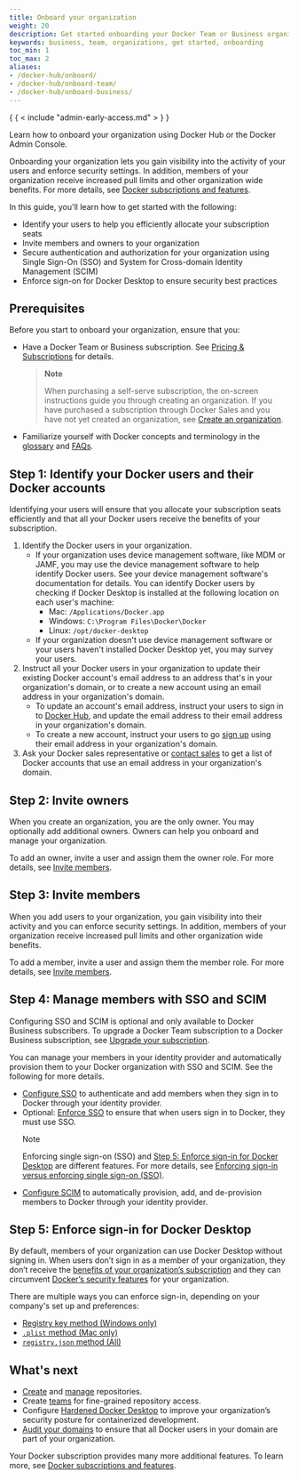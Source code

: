 ```yaml
---
title: Onboard your organization
weight: 20
description: Get started onboarding your Docker Team or Business organization.
keywords: business, team, organizations, get started, onboarding
toc_min: 1
toc_max: 2
aliases:
- /docker-hub/onboard/
- /docker-hub/onboard-team/
- /docker-hub/onboard-business/
---
```


{ { < include "admin-early-access.md" > } }

Learn how to onboard your organization using Docker Hub or the Docker Admin Console.

Onboarding your organization lets you gain visibility into the activity of your users and enforce security settings. In addition, members of your organization receive increased pull limits and other organization wide benefits. For more details, see [Docker subscriptions and features](../../subscription/core-subscription/details.md).

In this guide, you'll learn how to get started with the following:

- Identify your users to help you efficiently allocate your subscription seats
- Invite members and owners to your organization
- Secure authentication and authorization for your organization using Single Sign-On (SSO) and System for Cross-domain Identity Management (SCIM)
- Enforce sign-on for Docker Desktop to ensure security best practices

## Prerequisites

Before you start to onboard your organization, ensure that you:
- Have a Docker Team or Business subscription. See [Pricing & Subscriptions](https://www.docker.com/pricing/) for details.

  > **Note**
  >
  > When purchasing a self-serve subscription, the on-screen instructions guide you through creating an organization. If you have purchased a subscription through Docker Sales and you have not yet created an organization, see [Create an organization](orgs.md).

- Familiarize yourself with Docker concepts and terminology in the [glossary](../../../reference/glossary.md) and [FAQs](../faqs/general-faqs.md).

## Step 1: Identify your Docker users and their Docker accounts

Identifying your users will ensure that you allocate your subscription seats efficiently and that all your Docker users receive the benefits of your subscription.

1. Identify the Docker users in your organization.
   - If your organization uses device management software, like MDM or JAMF, you may use the device management software to help identify Docker users. See your device management software's documentation for details. You can identify Docker users by checking if Docker Desktop is installed at the following location on each user's machine:
      - Mac: `/Applications/Docker.app`
      - Windows: `C:\Program Files\Docker\Docker`
      - Linux: `/opt/docker-desktop`
   - If your organization doesn't use device management software or your users haven't installed Docker Desktop yet, you may survey your users.
2. Instruct all your Docker users in your organization to update their existing Docker account's email address to an address that's in your organization's domain, or to create a new account using an email address in your organization's domain.
   - To update an account's email address, instruct your users to sign in to [Docker Hub](https://hub.docker.com), and update the email address to their email address in your organization's domain.
   - To create a new account, instruct your users to go [sign up](https://hub.docker.com/signup) using their email address in your organization's domain.
3. Ask your Docker sales representative or [contact sales](https://www.docker.com/pricing/contact-sales/) to get a list of Docker accounts that use an email address in your organization's domain.

## Step 2: Invite owners

When you create an organization, you are the only owner. You may optionally add additional owners. Owners can help you onboard and manage your organization.

To add an owner, invite a user and assign them the owner role. For more details, see [Invite members](members.md).

## Step 3: Invite members

When you add users to your organization, you gain visibility into their activity and you can enforce security settings. In addition, members of your organization receive increased pull limits and other organization wide benefits.

To add a member, invite a user and assign them the member role. For more details, see [Invite members](members.md).

## Step 4: Manage members with SSO and SCIM

Configuring SSO and SCIM is optional and only available to Docker Business subscribers. To upgrade a Docker Team subscription to a Docker Business subscription, see [Upgrade your subscription](../../subscription/core-subscription/upgrade.md).

You can manage your members in your identity provider and automatically provision them to your Docker organization with SSO and SCIM. See the following for more details.
   - [Configure SSO](../../security/for-admins/single-sign-on/index.md) to authenticate and add members when they sign in to Docker through your identity provider.
   - Optional: [Enforce SSO](../../security/for-admins/single-sign-on/connect/index.md#optional-enforce-sso) to ensure that when users sign in to Docker, they must use SSO.
     > [!NOTE]
     >
     > Enforcing single sign-on (SSO) and [Step 5: Enforce sign-in for Docker
     > Desktop](#step-5-enforce-sign-in-for-docker-desktop) are different
     > features. For more details, see
     > [Enforcing sign-in versus enforcing single sign-on (SSO)](../../security/for-admins/enforce-sign-in/index.md#enforcing-sign-in-versus-enforcing-single-sign-on-sso).
   - [Configure SCIM](../../security/for-admins/provisioning/scim.md) to automatically provision, add, and de-provision members to Docker through your identity provider.

## Step 5: Enforce sign-in for Docker Desktop

By default, members of your organization can use Docker Desktop without signing
in. When users don’t sign in as a member of your organization, they don’t
receive the [benefits of your organization’s
subscription](../../subscription/core-subscription/details.md) and they can circumvent
[Docker’s security features](../../security/for-admins/hardened-desktop/index.md) for your
organization.

There are multiple ways you can enforce sign-in, depending on your company's
set up and preferences:
- [Registry key method (Windows only)](../../security/for-admins/enforce-sign-in/methods.md#registry-key-method-windows-only)
- [`.plist` method (Mac only)](../../security/for-admins/enforce-sign-in/methods.md#plist-method-mac-only)
- [`registry.json` method (All)](../../security/for-admins/enforce-sign-in/methods.md#registryjson-method-all)

## What's next

- [Create](../../docker-hub/repos/create.md) and [manage](../../docker-hub/repos/index.md) repositories.
- Create [teams](manage-a-team.md) for fine-grained repository access.
- Configure [Hardened Docker Desktop](../../security/for-admins/hardened-desktop/index.md) to improve your organization’s security posture for containerized development.
- [Audit your domains](../../security/for-admins/domain-audit.md) to ensure that all Docker users in your domain are part of your organization.

Your Docker subscription provides many more additional features. To learn more, see [Docker subscriptions and features](../../subscription/core-subscription/details.md).

